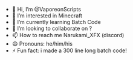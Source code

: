 - 👋 Hi, I’m @VaporeonScripts
- 👀 I’m interested in Minecraft
- 🌱 I’m currently learning Batch Code
- 💞️ I’m looking to collaborate on ?
- 📫 How to reach me Narukami_XFX (discord)
- 😄 Pronouns: he/him/his
- ⚡ Fun fact: i made a 300 line long batch code!
